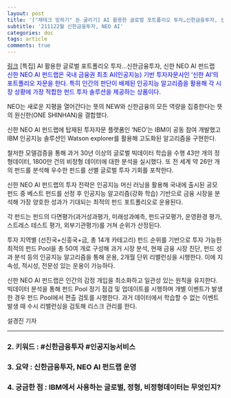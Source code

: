 ```yaml
---
layout: post
title: '["재테크 빙하기" 돈 굴리기] AI 활용한 글로벌 포트폴리오 투자…신한금융투자, 신한 NEO AI 펀드랩'
subtitle: '211122월 신한금융투자, NEO AI'
categories: doc
tags: article
comments: true
---
```


[링크](https://www.etoday.co.kr/news/view/2056594)
[특집] AI 활용한 글로벌 포트폴리오 투자…신한금융투자, 신한 NEO AI 펀드랩   
<span style="color:blue">
신한 NEO AI 펀드랩은 국내 금융권 최초 AI(인공지능) 기반 투자자문사인 ‘신한 AI’의 포트폴리오 자문을 한다. 특히 인간의 판단이 배제된 인공지능 알고리즘을 활용해 각 시장 상황에 가장 적합한 펀드 투자 솔루션을 제공하는 상품이다.   

NEO는 새로운 지평을 열어간다는 뜻의 NEW와 신한금융의 모든 역량을 집중한다는 뜻의 원신한(ONE SHINHAN)을 결합했다.

신한 NEO AI 펀드랩에 탑재된 투자자문 플랫폼인 ‘NEO’는 IBM이 공동 참여 개발했고 IBM 인공지능 솔루션인 Watson explorer를 활용해 고도화된 알고리즘을 구현한다.   

철저한 모델검증을 통해 과거 30년 이상의 글로벌 빅데이터 학습을 수행 43만 개의 정형데이터, 1800만 건의 비정형 데이터에 대한 분석을 실시했다. 또 전 세계 약 26만 개의 펀드를 분석해 우수한 펀드를 선별 글로벌 투자 기회를 포착한다.   

신한 NEO AI 펀드랩의 투자 전략은 인공지능 머신 러닝을 활용해 국내에 출시된 공모 펀드 중 베스트 펀드를 선정 후 인공지능 알고리즘(강화 학습) 기반으로 금융 시장을 분석해 가장 양호한 성과가 기대되는 최적의 펀드 포트폴리오로 운용된다.   

각 펀드는 펀드의 다면평가(과거성과평가, 미래성과예측, 펀드규모평가, 운영환경 평가, 스트레스 테스트 평가, 외부기관평가)를 거쳐 순위가 산정된다.   

투자 지역별 (선진국+신흥국+금, 총 14개 카테고리) 펀드 순위를 기반으로 투자 가능한 최적의 펀드 Pool을 총 50여 개로 구성해 과거 시장 분석, 현재 금융 시장 진단, 펀드 성과 분석 등의 인공지능 알고리즘을 통해 운용, 2개월 단위 리밸런싱을 시행한다. 이에 지속성, 적시성, 전문성 있는 운용이 가능하다.   

신한 NEO AI 펀드랩은 인간의 감정 개입을 최소화하고 일관성 있는 원칙을 유지한다. 빅데이터 분석을 통해 펀드 Pool 정기 점검 및 업데이트를 시행하며 개별 이벤트가 발생한 경우 펀드 Pool에서 편출 검토를 시행한다. 과거 데이터에서 학습할 수 없는 이벤트 발생 때 수시 리밸런싱을 검토해 리스크 관리를 한다.   

설경진 기자   

* * *

### 2. 키워드 : \#신한금융투자 \#인공지능서비스
### 3. 요약 : 신한금융투자, NEO AI 펀드랩 운영
### 4. 궁금한 점 : IBM에서 사용하는 글로벌, 정형, 비정형데이터는 무엇인지?

